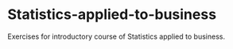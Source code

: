 # Statistics-applied-to-business
Exercises for introductory course of Statistics applied to business.
